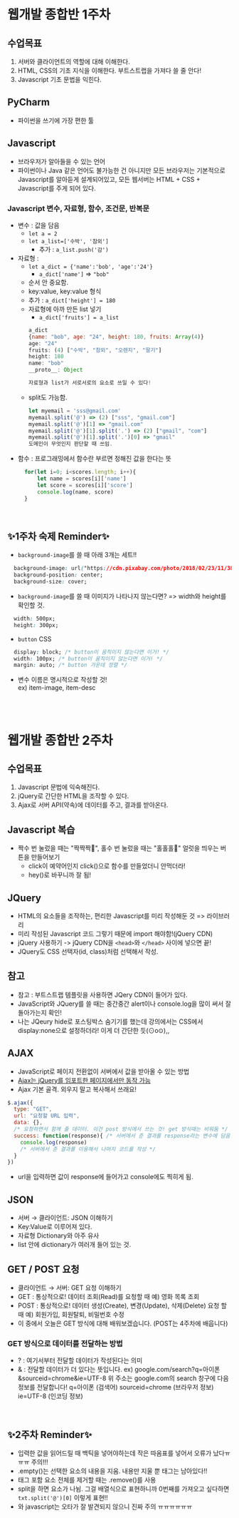 # 웹개발 종합반 1주차
## 수업목표
1. 서버와 클라이언트의 역할에 대해 이해한다.
2. HTML, CSS의 기초 지식을 이해한다. 부트스트랩을 가져다 쓸 줄 안다!
3. Javascript 기초 문법을 익힌다.

## PyCharm
- 파이썬을 쓰기에 가장 편한 툴

## Javascript
- 브라우저가 알아들을 수 있는 언어
- 파이썬이나 Java 같은 언어도 불가능한 건 아니지만 모든 브라우저는 기본적으로 Javascript를 알아듣게 설계되어있고, 모든 웹서버는 HTML + CSS + Javascript를 주게 되어 있다.

### Javascript 변수, 자료형, 함수, 조건문, 반복문
- 변수 : 값을 담음<br/>
  - `let a = 2`
  - `let a_list=['수박', '참외']`
    - 추가 : `a_list.push('감')`
- 자료형 : 
  - `let a_dict = {'name':'bob', 'age':'24'}`
    - `a_dict['name']` => `"bob"`
  - 순서 안 중요함.
  - key:value, key:value 형식
  - 추가 : `a_dict['height'] = 180`
  - 자료형에 아까 만든 list 넣기
    - `a_dict['fruits'] = a_list`
    ```javascript
    a_dict
    {name: "bob", age: "24", height: 180, fruits: Array(4)}
    age: "24"
    fruits: (4) ["수박", "참외", "오렌지", "딸기"]
    height: 180
    name: "bob"
    __proto__: Object

    자료형과 list가 서로서로의 요소로 쓰일 수 있다!
    ```
  - split도 가능함.
    ```javascript
    let myemail = 'sss@gmail.com'
    myemail.split('@') => (2) ["sss", "gmail.com"]
    myemail.split('@')[1] => "gmail.com"
    myemail.split('@')[1].split('.') => (2) ["gmail", "com"]
    myemail.split('@')[1].split('.')[0] => "gmail"
    도메인이 무엇인지 판단할 때 쓰임.
    ```
- 함수 : 프로그래밍에서 함수란 부르면 정해진 값을 한다는 뜻
  ```javascript
    for(let i=0; i<scores.length; i++){
        let name = scores[i]['name']
        let score = scores[i]['score']
        console.log(name, score)
    }
  ```
<br/>

  ## ✨1주차 숙제 Reminder✨
- `background-image`를 쓸 때 아래 3개는 세트!!
```css
  background-image: url("https://cdn.pixabay.com/photo/2018/02/23/11/38/bouquet-3175315_960_720.jpg");
  background-position: center;
  background-size: cover;
```
- `background-image`를 쓸 때 이미지가 나타나지 않는다면? => width와 height를 확인할 것.
```css
  width: 500px;
  height: 300px;
```
- `button` CSS
```css
  display: block; /* button이 움직이지 않는다면 이거! */
  width: 100px; /* button이 움직이지 않는다면 이거! */
  margin: auto; /* button 가운데 정렬 */
```
- 변수 이름은 명시적으로 작성할 것!<br/>
  ex) item-image, item-desc

<br/><br/>
# 웹개발 종합반 2주차
## 수업목표
1. Javascript 문법에 익숙해진다.
2. jQuery로 간단한 HTML을 조작할 수 있다.
3. Ajax로 서버 API(약속)에 데이터를 주고, 결과를 받아온다.

## Javascript 복습
- 짝수 번 눌렀을 때는 "짝짝짝👏", 홀수 번 눌렀을 때는 "홀홀홀🎅" 얼럿을 띄우는 버튼을 만들어보기
  - click이 예약어인지 click()으로 함수를 만들었더니 안먹더라!
  - hey()로 바꾸니까 잘 됨!

## JQuery
- HTML의 요소들을 조작하는, 편리한 Javascript를 미리 작성해둔 것 => 라이브러리
- 미리 작성된 Javascript 코드 그렇기 때문에 import 해야함!(jQuery CDN)
- jQuery 사용하기 -> jQuery CDN을 `<head>`와 `</head>` 사이에 넣으면 끝!
- JQuery도 CSS 선택자(id, class)처럼 선택해서 작성.

## 참고
- 참고 : 부트스트랩 템플릿을 사용하면 JQery CDN이 들어가 있다.
- JavaScript와 JQuery를 쓸 때는 중간중간 alert이나 console.log을 많이 써서 잘 돌아가는지 확인!
- 나는 JQeury hide로 포스팅박스 숨기기를 했는데 강의에서는 CSS에서 display:none으로 설정하더라! 이게 더 간단한 듯(⊙o⊙),,

## AJAX
- JavaScript로 페이지 전환없이 서버에서 값을 받아올 수 있는 방법
- <u>Ajax는 jQuery를 임포트한 페이지에서만 동작 가능</u>
- Ajax 기본 골격. 외우지 말고 복사해서 쓰래요!
```javascript
$.ajax({
  type: "GET",
  url: "요청할 URL 입력",
  data: {}, 
  /* 요청하면서 함께 줄 데이터. 이건 post 방식에서 쓰는 것! get 방식때는 비워둠 */
  success: function(response){ /* 서버에서 준 결과를 response라는 변수에 담음 */
    console.log(response)
    /* 서버에서 준 결과를 이용해서 나머지 코드를 작성 */
  }
})
```
- url을 입력하면 값이 response에 들어가고 console에도 찍히게 됨.


## JSON
- 서버 → 클라이언트: JSON 이해하기
- Key:Value로 이루어져 있다. 
- 자료형 Dictionary와 아주 유사
- list 안에 dictionary가 여러개 들어 있는 것.

## GET / POST 요청
- 클라이언트 → 서버: GET 요청 이해하기
- GET : 통상적으로! 데이터 조회(Read)를 요청할 때
  예) 영화 목록 조회
- POST : 통상적으로! 데이터 생성(Create), 변경(Update), 삭제(Delete) 요청 할 때
  예) 회원가입, 회원탈퇴, 비밀번호 수정
- 이 중에서 오늘은 GET 방식에 대해 배워보겠습니다. (POST는 4주차에 배웁니다)

### GET 방식으로 데이터를 전달하는 방법
- ?  : 여기서부터 전달할 데이터가 작성된다는 의미
- & : 전달할 데이터가 더 있다는 뜻입니다.
ex) google.com/search?q=아이폰&sourceid=chrome&ie=UTF-8
  위 주소는 google.com의 search 창구에 다음 정보를 전달합니다!
  q=아이폰                        (검색어)
  sourceid=chrome        (브라우저 정보)
  ie=UTF-8                      (인코딩 정보)

<br/>

## ✨2주차 Reminder✨
- 입력한 값을 읽어드릴 때 백틱을 넣어야하는데 작은 따옴표를 넣어서 오류가 났다ㅠㅠㅠ 주의!!!
- .empty()는 선택한 요소의 내용을 지움. 내용만 지울 뿐 태그는 남아있다!!
- 태그 포함 요소 전체를 제거할 때는 .remove()를 사용
- split을 하면 요소가 나뉨. 그걸 배열식으로 표현하니까 0번째를 가져오고 싶다하면 `txt.split('@')[0]` 이렇게 표현!!
- 와 javascript는 오타가 잘 발견되지 않으니 진짜 주의 ㅠㅠㅠㅠㅠㅠ